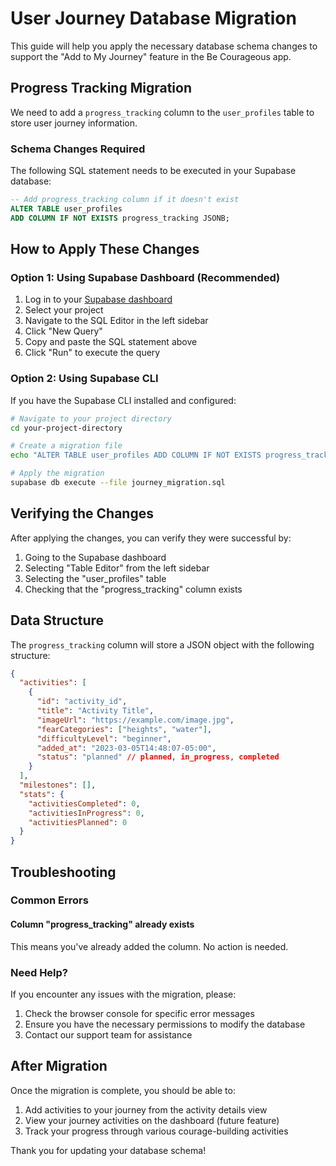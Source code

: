 # User Journey Database Migration

This guide will help you apply the necessary database schema changes to support the "Add to My Journey" feature in the Be Courageous app.

## Progress Tracking Migration

We need to add a `progress_tracking` column to the `user_profiles` table to store user journey information.

### Schema Changes Required

The following SQL statement needs to be executed in your Supabase database:

```sql
-- Add progress_tracking column if it doesn't exist
ALTER TABLE user_profiles 
ADD COLUMN IF NOT EXISTS progress_tracking JSONB;
```

## How to Apply These Changes

### Option 1: Using Supabase Dashboard (Recommended)

1. Log in to your [Supabase dashboard](https://app.supabase.io)
2. Select your project
3. Navigate to the SQL Editor in the left sidebar
4. Click "New Query"
5. Copy and paste the SQL statement above
6. Click "Run" to execute the query

### Option 2: Using Supabase CLI

If you have the Supabase CLI installed and configured:

```bash
# Navigate to your project directory
cd your-project-directory

# Create a migration file
echo "ALTER TABLE user_profiles ADD COLUMN IF NOT EXISTS progress_tracking JSONB;" > journey_migration.sql

# Apply the migration
supabase db execute --file journey_migration.sql
```

## Verifying the Changes

After applying the changes, you can verify they were successful by:

1. Going to the Supabase dashboard
2. Selecting "Table Editor" from the left sidebar
3. Selecting the "user_profiles" table
4. Checking that the "progress_tracking" column exists

## Data Structure

The `progress_tracking` column will store a JSON object with the following structure:

```json
{
  "activities": [
    {
      "id": "activity_id",
      "title": "Activity Title",
      "imageUrl": "https://example.com/image.jpg",
      "fearCategories": ["heights", "water"],
      "difficultyLevel": "beginner",
      "added_at": "2023-03-05T14:48:07-05:00",
      "status": "planned" // planned, in_progress, completed
    }
  ],
  "milestones": [],
  "stats": {
    "activitiesCompleted": 0,
    "activitiesInProgress": 0,
    "activitiesPlanned": 0
  }
}
```

## Troubleshooting

### Common Errors

#### Column "progress_tracking" already exists

This means you've already added the column. No action is needed.

### Need Help?

If you encounter any issues with the migration, please:

1. Check the browser console for specific error messages
2. Ensure you have the necessary permissions to modify the database
3. Contact our support team for assistance

## After Migration

Once the migration is complete, you should be able to:

1. Add activities to your journey from the activity details view
2. View your journey activities on the dashboard (future feature)
3. Track your progress through various courage-building activities

Thank you for updating your database schema!
